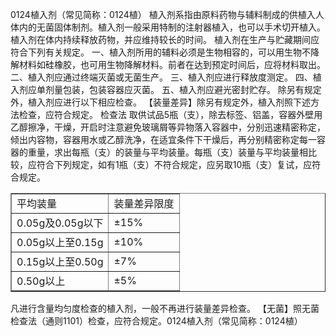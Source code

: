 0124植入剂（常见简称：0124植）
植入剂系指由原料药物与辅料制成的供植入人体内的无菌固体制剂。植入剂一般采用特制的注射器植入，也可以手术切开植入。植入剂在体内持续释放药物，并应维持较长的时间。
植入剂在生产与贮藏期间应符合下列有关规定。
一、植入剂所用的辅料必须是生物相容的，可以用生物不降解材料如硅橡胶，也可用生物降解材料。前者在达到预定时间后，应将材料取出。
二、植入剂应通过终端灭菌或无菌生产。
三、植入剂应进行释放度测定。
四、植入剂应单剂量包装，包装容器应灭菌。
五、植入剂应避光密封贮存。
除另有规定外，植入剂应进行以下相应检查。
【装量差异】除另有规定外，植入剂照下述方法检查，应符合规定。
检查法 取供试品5瓶（支），除去标签、铝盖，容器外壁用乙醇擦净，干燥，开启时注意避免玻璃屑等异物落入容器中，分别迅速精密称定，倾出内容物，容器用水或乙醇洗净，在适宜条件下干燥后，再分别精密称定每一容器的重量，求出每瓶（支）的装量与平均装量。每瓶（支）装量与平均装量相比较，应符合下列规定，如有1瓶（支）不符合规定，应另取10瓶（支）复试，应符合规定。
<table border="1" ><tr>
<td colspan="1" rowspan="1">平均装量</td>
<td colspan="1" rowspan="1">装量差异限度</td>
</tr><tr>
<td colspan="1" rowspan="1">0.05g及0.05g以下</td>
<td colspan="1" rowspan="1">±15%</td>
</tr><tr>
<td colspan="1" rowspan="1">0.05g以上至0.15g </td>
<td colspan="1" rowspan="1">±10%</td>
</tr><tr>
<td colspan="1" rowspan="1">0.15g以上至0.50g </td>
<td colspan="1" rowspan="1">±7%</td>
</tr><tr>
<td colspan="1" rowspan="1">0.50g以上</td>
<td colspan="1" rowspan="1">±5%</td>
</tr></table>
凡进行含量均匀度检查的植入剂，一般不再进行装量差异检查。
【无菌】照无菌检查法（通则1101）检查，应符合规定。0124植入剂（常见简称：0124植）